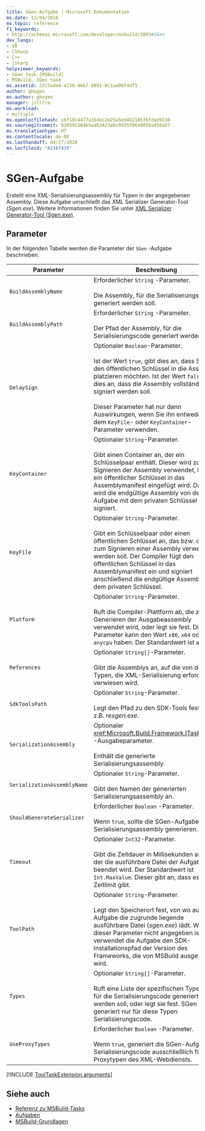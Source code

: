 ```yaml
---
title: SGen-Aufgabe | Microsoft-Dokumentation
ms.date: 11/04/2016
ms.topic: reference
f1_keywords:
- http://schemas.microsoft.com/developer/msbuild/2003#SGen
dev_langs:
- VB
- CSharp
- C++
- jsharp
helpviewer_keywords:
- SGen task [MSBuild]
- MSBuild, SGen task
ms.assetid: 22c5ade4-4159-4667-b891-0c1aa06f4df5
author: ghogen
ms.author: ghogen
manager: jillfra
ms.workload:
- multiple
ms.openlocfilehash: cbf18c4477a164ec2e25a5ed4b2105f6fdad9130
ms.sourcegitcommit: 93859158465eab3423a0c0435f06490f0a456a57
ms.translationtype: HT
ms.contentlocale: de-DE
ms.lasthandoff: 04/27/2020
ms.locfileid: "82167435"
---
```

# <a name="sgen-task"></a>SGen-Aufgabe

Erstellt eine XML-Serialisierungsassembly für Typen in der angegebenen Assembly. Diese Aufgabe umschließt das XML Serializer Generator-Tool (*Sgen.exe*). Weitere Informationen finden Sie unter [XML Serializer Generator-Tool (Sgen.exe)](/dotnet/framework/serialization/xml-serializer-generator-tool-sgen-exe).

## <a name="parameters"></a>Parameter

 In der folgenden Tabelle werden die Parameter der `SGen` -Aufgabe beschrieben.

| Parameter | Beschreibung |
|-----------------------------| - |
| `BuildAssemblyName` | Erforderlicher `String` -Parameter.<br /><br /> Die Assembly, für die Serialisierungscode generiert werden soll. |
| `BuildAssemblyPath` | Erforderlicher `String` -Parameter.<br /><br /> Der Pfad der Assembly, für die Serialisierungscode generiert werden soll. |
| `DelaySign` | Optionaler `Boolean`-Parameter.<br /><br /> Ist der Wert `true`, gibt dies an, dass Sie nur den öffentlichen Schlüssel in die Assembly platzieren möchten. Ist der Wert `false`, gibt dies an, dass die Assembly vollständig signiert werden soll.<br /><br /> Dieser Parameter hat nur dann Auswirkungen, wenn Sie ihn entweder mit dem `KeyFile`- oder `KeyContainer`-Parameter verwenden. |
| `KeyContainer` | Optionaler `String`-Parameter.<br /><br /> Gibt einen Container an, der ein Schlüsselpaar enthält. Dieser wird zum Signieren der Assembly verwendet, indem ein öffentlicher Schlüssel in das Assemblymanifest eingefügt wird. Dann wird die endgültige Assembly von der Aufgabe mit dem privaten Schlüssel signiert. |
| `KeyFile` | Optionaler `String`-Parameter.<br /><br /> Gibt ein Schlüsselpaar oder einen öffentlichen Schlüssel an, das bzw. der zum Signieren einer Assembly verwendet werden soll. Der Compiler fügt den öffentlichen Schlüssel in das Assemblymanifest ein und signiert anschließend die endgültige Assembly mit dem privaten Schlüssel. |
| `Platform` | Optionaler `String`-Parameter.<br /><br /> Ruft die Compiler-Plattform ab, die zum Generieren der Ausgabeassembly verwendet wird, oder legt sie fest. Dieser Parameter kann den Wert `x86`, `x64` oder `anycpu` haben. Der Standardwert ist `anycpu`. |
| `References` | Optionaler `String[]`-Parameter.<br /><br /> Gibt die Assemblys an, auf die von den Typen, die XML-Serialisierung erfordern, verwiesen wird. |
| `SdkToolsPath` | Optionaler `String`-Parameter.<br /><br /> Legt den Pfad zu den SDK-Tools fest, wie z.B. *resgen.exe*. |
| `SerializationAssembly` | Optionaler <xref:Microsoft.Build.Framework.ITaskItem>`[]` -Ausgabeparameter.<br /><br /> Enthält die generierte Serialisierungsassembly. |
| `SerializationAssemblyName` | Optionaler `String`-Parameter.<br /><br /> Gibt den Namen der generierten Serialisierungsassembly an. |
| `ShouldGenerateSerializer` | Erforderlicher `Boolean` -Parameter.<br /><br /> Wenn `true`, sollte die SGen-Aufgabe eine Serialisierungsassembly generieren. |
| `Timeout` | Optionaler `Int32`-Parameter.<br /><br /> Gibt die Zeitdauer in Millisekunden an, nach der die ausführbare Datei der Aufgabe beendet wird. Der Standardwert ist `Int.MaxValue`. Dieser gibt an, dass es kein Zeitlimit gibt. |
| `ToolPath` | Optionaler `String`-Parameter.<br /><br /> Legt den Speicherort fest, von wo aus die Aufgabe die zugrunde liegende ausführbare Datei (*sgen.exe*) lädt. Wenn dieser Parameter nicht angegeben ist, verwendet die Aufgabe den SDK-Installationspfad der Version des Frameworks, die von MSBuild ausgeführt wird. |
| `Types` | Optionaler `String[]`-Parameter.<br /><br /> Ruft eine Liste der spezifischen Typen ab, für die Serialisierungscode generiert werden soll, oder legt sie fest. SGen generiert nur für diese Typen Serialisierungscode. |
| `UseProxyTypes` | Erforderlicher `Boolean` -Parameter.<br /><br /> Wenn `true`, generiert die SGen-Aufgabe Serialisierungscode ausschließlich für die Proxytypen des XML-Webdiensts. |

[!INCLUDE [ToolTaskExtension arguments](includes/tooltaskextension-base-params.md)]

## <a name="see-also"></a>Siehe auch

- [Referenz zu MSBuild-Tasks](../msbuild/msbuild-task-reference.md)
- [Aufgaben](../msbuild/msbuild-tasks.md)
- [MSBuild-Grundlagen](../msbuild/msbuild-concepts.md)
